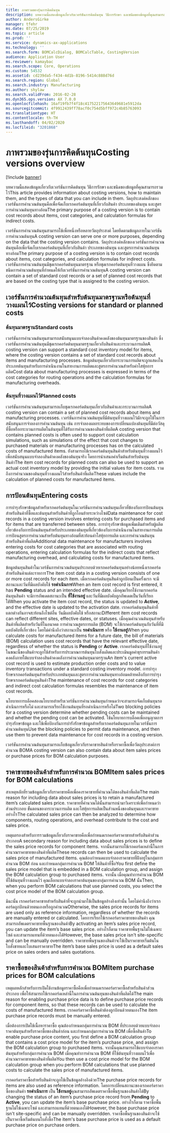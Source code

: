```yaml
---
title: ภาพรวมของรุ่นการคิดต้นทุน
description: บทความนี้แสดงข้อมูลเกี่ยวกับเวอร์ชันการคิดต้นทุน วิธีการรักษา และชนิดของข้อมูลที่คุณสามารถรวมไว้ วัตถุประสงค์หลักของเวอร์ชันการคำนวณต้นทุนคือเพื่อจัดเก็บเรกคอร์ดต้นทุนที่เกี่ยวกับสินค้า ประเภทของต้นทุน และสูตรการคำนวณต้นทุนทางอ้อม
author: AndersGirke
manager: tfehr
ms.date: 07/25/2019
ms.topic: article
ms.prod: ''
ms.service: dynamics-ax-applications
ms.technology: ''
ms.search.form: BOMCalcDialog, BOMCalcTable, CostingVersion
audience: Application User
ms.reviewer: kamaybac
ms.search.scope: Core, Operations
ms.custom: 54532
ms.assetid: cd239da5-f434-4d1b-8196-5414c888d76d
ms.search.region: Global
ms.search.industry: Manufacturing
ms.author: shylaw
ms.search.validFrom: 2016-02-28
ms.dyn365.ops.version: AX 7.0.0
ms.openlocfilehash: 16af19fb7f4f18c417522175643649681e5912da
ms.sourcegitcommit: 4f9912439ff78acf0c754d5bff972c4b85763093
ms.translationtype: HT
ms.contentlocale: th-TH
ms.lasthandoff: 04/02/2020
ms.locfileid: "3201868"
---
```

# <a name="costing-versions-overview"></a><span data-ttu-id="c1896-104">ภาพรวมของรุ่นการคิดต้นทุน</span><span class="sxs-lookup"><span data-stu-id="c1896-104">Costing versions overview</span></span>

[!include [banner](../includes/banner.md)]

<span data-ttu-id="c1896-105">บทความนี้แสดงข้อมูลเกี่ยวกับเวอร์ชันการคิดต้นทุน วิธีการรักษา และชนิดของข้อมูลที่คุณสามารถรวมไว้</span><span class="sxs-lookup"><span data-stu-id="c1896-105">This article provides information about costing versions, how to maintain them, and the types of data that you can include in them.</span></span> <span data-ttu-id="c1896-106">วัตถุประสงค์หลักของเวอร์ชันการคำนวณต้นทุนคือเพื่อจัดเก็บเรกคอร์ดต้นทุนที่เกี่ยวกับสินค้า ประเภทของต้นทุน และสูตรการคำนวณต้นทุนทางอ้อม</span><span class="sxs-lookup"><span data-stu-id="c1896-106">The primary purpose of a costing version is to contain cost records about items, cost categories, and calculation formulas for indirect costs.</span></span>

<span data-ttu-id="c1896-107">เวอร์ชันการคำนวณต้นทุนสามารถใช้เพื่อหนึ่งหรือหลายวัตถุประสงค์ โดยยึดตามข้อมูลภายในเวอร์ชันการคำนวณต้นทุน</span><span class="sxs-lookup"><span data-stu-id="c1896-107">A costing version can serve one or more purposes, depending on the data that the costing version contains.</span></span> <span data-ttu-id="c1896-108">วัตถุประสงค์หลักของเวอร์ชันการคำนวณต้นทุนคือเพื่อจัดเก็บเรกคอร์ดต้นทุนที่เกี่ยวกับสินค้า ประเภทของต้นทุน และสูตรการคำนวณต้นทุนทางอ้อม</span><span class="sxs-lookup"><span data-stu-id="c1896-108">The primary purpose of a costing version is to contain cost records about items, cost categories, and calculation formulas for indirect costs.</span></span> <span data-ttu-id="c1896-109">เวอร์ชันการคำนวณต้นทุนมีชุดเรกคอร์ดต้นทุนมาตรฐาน หรือชุดเรกคอร์ดต้นทุนที่วางแผน ซึ่งยึดตามชนิดการคำนวณต้นทุนที่กำหนดให้กับเวอร์ชันการคำนวณต้นทุน</span><span class="sxs-lookup"><span data-stu-id="c1896-109">A costing version can contain a set of standard cost records or a set of planned cost records that are based on the costing type that is assigned to the costing version.</span></span>

## <a name="costing-versions-for-standard-or-planned-costs"></a><span data-ttu-id="c1896-110">เวอร์ชันการคำนวณต้นทุนสำหรับต้นทุนมาตรฐานหรือต้นทุนที่วางแผนไว้</span><span class="sxs-lookup"><span data-stu-id="c1896-110">Costing versions for standard or planned costs</span></span>
### <a name="standard-costs"></a><span data-ttu-id="c1896-111">ต้นทุนมาตรฐาน</span><span class="sxs-lookup"><span data-stu-id="c1896-111">Standard costs</span></span>

<span data-ttu-id="c1896-112">เวอร์ชันการคำนวณต้นทุนสามารถสนับสนุนแบบจำลองสินค้าคงคลังของต้นทุนมาตรฐานของสินค้า ซึ่งเวอร์ชันการคำนวณต้นทุนมีชุดเรกคอร์ดต้นทุนมาตรฐานเกี่ยวกับสินค้าและกระบวนการผลิต</span><span class="sxs-lookup"><span data-stu-id="c1896-112">A costing version can support a standard cost inventory model for items, where the costing version contains a set of standard cost records about items and manufacturing processes.</span></span> <span data-ttu-id="c1896-113">ข้อมูลต้นทุนเกี่ยวกับกระบวนการผลิตจะถูกแสดงในประเภทต้นทุนสำหรับการดำเนินงานในสายงานการผลิตและสูตรการคำนวณสำหรับค่าโสหุ้ยการผลิต</span><span class="sxs-lookup"><span data-stu-id="c1896-113">Cost data about manufacturing processes is expressed in terms of the cost categories for routing operations and the calculation formulas for manufacturing overheads.</span></span>

### <a name="planned-costs"></a><span data-ttu-id="c1896-114">ต้นทุนที่วางแผนไว้</span><span class="sxs-lookup"><span data-stu-id="c1896-114">Planned costs</span></span>

<span data-ttu-id="c1896-115">เวอร์ชันการคำนวณต้นทุนสามารถเก็บชุดเรกคอร์ดต้นทุนเกี่ยวกับสินค้าและกระบวนการผลิต</span><span class="sxs-lookup"><span data-stu-id="c1896-115">A costing version can contain a set of planned cost records about items and manufacturing processes.</span></span> <span data-ttu-id="c1896-116">เวอร์ชันการคำนวณต้นทุนที่มีต้นทุนที่วางแผนไว้มักจะถูกใช้ในการสนับสนุนการจำลองการคำนวณต้นทุน เช่น การจำลองผลกระทบของการเปลี่ยนแปลงต้นทุนที่มีต่อวัสดุที่ซื้อหรือกระบวนการผลิตในต้นทุนที่ได้รับการคำนวณของสินค้าที่ผลิต</span><span class="sxs-lookup"><span data-stu-id="c1896-116">A costing version that contains planned costs is often used to support cost calculation simulations, such as simulations of the effect that cost changes to purchased materials or manufacturing processes has on the calculated costs of manufactured items.</span></span> <span data-ttu-id="c1896-117">ยังสามารถใช้เรกคอร์ดต้นทุนสินค้าสำหรับต้นทุนที่วางแผนไว้เพื่อสนับสนุนแบบจำลองสินค้าคงคลังของต้นทุนจริง โดยการนำเสนอค่าเริ่มต้นสำหรับต้นทุนสินค้า</span><span class="sxs-lookup"><span data-stu-id="c1896-117">The item cost records for planned costs can also be used to support an actual cost inventory model by providing the initial values for item costs.</span></span> <span data-ttu-id="c1896-118">รวมถึงการคำนวณของต้นทุนที่วางแผนไว้สำหรับสินค้าที่ผลิต</span><span class="sxs-lookup"><span data-stu-id="c1896-118">These values include the calculation of planned costs for manufactured items.</span></span>

## <a name="entering-costs"></a><span data-ttu-id="c1896-119">การป้อนต้นทุน</span><span class="sxs-lookup"><span data-stu-id="c1896-119">Entering costs</span></span>
<span data-ttu-id="c1896-120">การบำรุงรักษาข้อมูลสำหรับเรกคอร์ดต้นทุนในเวอร์ชันการคำนวณต้นทุนเกี่ยวที่ข้องกับการป้อนต้นทุนสำหรับสินค้าที่ซื้อและต้นทุนสำหรับสินค้าที่ถูกโอนย้ายระหว่างไซต์</span><span class="sxs-lookup"><span data-stu-id="c1896-120">Data maintenance for cost records in a costing version involves entering costs for purchased items and for items that are transferred between sites.</span></span> <span data-ttu-id="c1896-121">การบำรุงรักษาข้อมูลเพิ่มเติมสำหรับผู้ผลิตเกี่ยวข้องกับการป้อนต้นทุนสำหรับประเภทของต้นทุนที่เกี่ยวข้องกับการดำเนินงานในสายงานการผลิต การป้อนสูตรการคำนวณสำหรับต้นทุนทางอ้อมที่สะท้อนค่าโสหุ้ยการผลิต และการคำนวณต้นทุนสำหรับสินค้าที่ผลิต</span><span class="sxs-lookup"><span data-stu-id="c1896-121">Additional data maintenance for manufacturers involves entering costs for cost categories that are associated with routing operations, entering calculation formulas for the indirect costs that reflect manufacturing overhead, and calculating costs for manufactured items.</span></span> 

<span data-ttu-id="c1896-122">ข้อมูลต้นทุนสินค้าในเวอร์ชันการคำนวณต้นทุนประกอบด้วยเรกคอร์ดต้นทุนอย่างน้อยหนึ่งเรกคอร์ดสำหรับสินค้าแต่ละรายการ</span><span class="sxs-lookup"><span data-stu-id="c1896-122">The item cost data in a costing version consists of one or more cost records for each item.</span></span> <span data-ttu-id="c1896-123">เมื่อเรกคอร์ดต้นทุนสินค้าถูกป้อนเป็นครั้งแรก จะมีสถานะและวันที่มีผลบังคับใช้ **รอดำเนินการ**</span><span class="sxs-lookup"><span data-stu-id="c1896-123">When an item cost record is first entered, it has **Pending** status and an intended effective date.</span></span> <span data-ttu-id="c1896-124">เมื่อคุณเรียกใช้งานเรกคอร์ดต้นทุนสินค้า จะมีการอัพเดตสถานะเป็น **ที่ใช้งานอยู่** และวันที่มีผลบังคับถูกอัพเดตเป็นวันที่เรียกใช้</span><span class="sxs-lookup"><span data-stu-id="c1896-124">When you activate the item cost record, the status is updated to **Active**, and the effective date is updated to the activation date.</span></span> <span data-ttu-id="c1896-125">เรกคอร์ดต้นทุนสินค้าที่แตกต่างกันอาจสะท้อนถึงไซต์อื่น วันมีผลบังคับใช้ หรือสถานะ</span><span class="sxs-lookup"><span data-stu-id="c1896-125">Different item cost records can reflect different sites, effective dates, or statuses.</span></span> <span data-ttu-id="c1896-126">เมื่อคุณคำนวณต้นทุนสำหรับสินค้าที่ผลิตสำหรับวันที่ในอนาคต การคำนวณสูตรการผลิต (BOM) จะใช้เรกคอร์ดต้นทุนกับวันที่ที่มีผลบังคับที่เกี่ยวข้อง โดยไม่คำนึงถึงว่าสถานะเป็น **รอดำเนินการ** หรือ **ใช้งานอยู่**</span><span class="sxs-lookup"><span data-stu-id="c1896-126">When you calculate costs for manufactured items for a future date, the bill of materials (BOM) calculation uses cost records that have the relevant effective date, regardless of whether the status is **Pending** or **Active**.</span></span> <span data-ttu-id="c1896-127">เรกคอร์ดต้นทุนที่ใช้งานอยู่ในขณะนี้ของสินค้าจะถูกใช้สำหรับการประมาณการต้นทุนใบสั่งผลิตและประเมินมูลค่าธุรกรรมสินค้าคงคลังภายใต้แบบจำลองสินค้าคงคลังการคำนวณต้นทุนมาตรฐาน</span><span class="sxs-lookup"><span data-stu-id="c1896-127">An item's current active cost record is used to estimate production order costs and to value inventory transactions under a standard costing inventory model.</span></span> <span data-ttu-id="c1896-128">การบำรุงรักษาเรกคอร์ดต้นทุนสำหรับประเภทต้นทุนและสูตรการคำนวณต้นทุนทางอ้อมคล้ายคลึงกับการบำรุงรักษาเรกคอร์ดต้นทุนสินค้า</span><span class="sxs-lookup"><span data-stu-id="c1896-128">The maintenance of cost records for cost categories and indirect cost calculation formulas resembles the maintenance of item cost records.</span></span> 

<span data-ttu-id="c1896-129">นโยบายการบล็อคสองนโยบายสำหรับเวอร์ชันการคำนวณต้นทุนกำหนดว่าจะสามารถจัดเก็บต้นทุนรอดำเนินการหรือไม่ และสามารถเรียกใช้งานต้นทุนที่รอดำเนินการหรือไม่</span><span class="sxs-lookup"><span data-stu-id="c1896-129">Two blocking policies for a costing version determine whether pending costs can be maintained and whether the pending cost can be activated.</span></span> <span data-ttu-id="c1896-130">ใช้นโยบายการบล็อคเพื่ออนุญาตการบำรุงรักษาข้อมูล และใช้เพื่อป้องกันการบำรังรักษาข้อมูลสำหรับเรกคอร์ดต้นทุนภายในเวอร์ชันการคำนวณต้นทุน</span><span class="sxs-lookup"><span data-stu-id="c1896-130">Use the blocking policies to permit data maintenance, and then use them to prevent data maintenance for cost records in a costing version.</span></span> 

<span data-ttu-id="c1896-131">เวอร์ชันการคำนวณต้นทุนสามารถเก็บข้อมูลเกี่ยวกับราคาขายสินค้าหรือราคาซื้อเพื่อวัตถุประสงค์การคำนวณ BOM</span><span class="sxs-lookup"><span data-stu-id="c1896-131">A costing version can also contain data about item sales prices or purchase prices for BOM calculation purposes.</span></span>

## <a name="item-sales-prices-for-bom-calculations"></a><span data-ttu-id="c1896-132">ราคาขายของสินค้าสำหรับการคำนวณ BOM</span><span class="sxs-lookup"><span data-stu-id="c1896-132">Item sales prices for BOM calculations</span></span>
<span data-ttu-id="c1896-133">สาเหตุหลักที่รวมข้อมูลเกี่ยวกับราคาขายคือเพื่อคงราคาขายที่คำนวณได้ของสินค้าที่ผลิต</span><span class="sxs-lookup"><span data-stu-id="c1896-133">The main reason for including data about sales prices is to retain a manufactured item’s calculated sales price.</span></span> <span data-ttu-id="c1896-134">ราคาขายที่คำนวณได้นั้นสามารถนำมาวิเคราะห์เพื่อกำหนดว่า ส่วนประกอบ ขั้นตอนของกระบวนการผลิต และโสหุ้ยการผลิตเป็นส่วนหนึ่งของต้นทุนและราคาขายอย่างไร</span><span class="sxs-lookup"><span data-stu-id="c1896-134">The calculated sales price can then be analyzed to determine how components, routing operations, and overhead contribute to the cost and sales price.</span></span> 

<span data-ttu-id="c1896-135">เหตุผลรองสำหรับการรวมข้อมูลเกี่ยวกับราคาขายคือเพื่อกำหนดเรกคอร์ดราคาขายสำหรับสินค้าส่วนประกอบ</span><span class="sxs-lookup"><span data-stu-id="c1896-135">A secondary reason for including data about sales prices is to define the sales price records for component items.</span></span> <span data-ttu-id="c1896-136">จากนั้นสามารถใช้เรกคอร์ดเหล่านี้ในการคำนวณราคาขายของสินค้าที่ผลิต</span><span class="sxs-lookup"><span data-stu-id="c1896-136">These records can then be used to calculate the sales price of manufactured items.</span></span> <span data-ttu-id="c1896-137">คุณต้องกำหนดแบบจำลองราคาขายที่ฝังอยู่ในกลุ่มการคำนวณ BOM ก่อน และกำหนดกลุ่มการคำนวณ BOM ให้สินค้าที่ซื้อ</span><span class="sxs-lookup"><span data-stu-id="c1896-137">You first define the sales price model that is embedded in a BOM calculation group, and assign the BOM calculation group to purchased items.</span></span> <span data-ttu-id="c1896-138">จากนั้น เมื่อคุณทำการคำนวณ BOM ที่ใช้ต้นทุนที่วางแผนไว้ คุณเลือกแบบจำลองราคาต้นทุนของกลุ่มการคำนวณ BOM นั้น</span><span class="sxs-lookup"><span data-stu-id="c1896-138">Then, when you perform BOM calculations that use planned costs, you select the cost price model of the BOM calculation group.</span></span> 

<span data-ttu-id="c1896-139">มิฉะนั้น เรกคอร์ดราคาขายสำหรับสินค้าที่จะถูกนำมาใช้เป็นข้อมูลอ้างอิงเท่านั้น โดยไม่คำนึงถึงว่าเรกคอร์ดถูกป้อนด้วยตนเองหรือถูกคำนวณ</span><span class="sxs-lookup"><span data-stu-id="c1896-139">Otherwise, the sales price records for items are used only as reference information, regardless of whether the records are manually entered or calculated.</span></span> <span data-ttu-id="c1896-140">โดยการเรียกใช้เรกคอร์ดราคาขายของสินค้า คุณสามารถอัพเดตราคาขายพื้นฐานของสินค้า</span><span class="sxs-lookup"><span data-stu-id="c1896-140">By activating an item’s sales price record, you can update the item’s base sales price.</span></span> <span data-ttu-id="c1896-141">อย่างไรก็ตาม ราคาขายพื้นฐานไม่ใช่เฉพาะไซต์ และสามารถแทนที่ด้วยตนเองได้</span><span class="sxs-lookup"><span data-stu-id="c1896-141">However, the base sales price isn't site-specific and can be manually overridden.</span></span> <span data-ttu-id="c1896-142">ราคาขายพื้นฐานของสินค้าจะใช้เป็นราคาขายเริ่มต้นในใบสั่งขายและใบเสนอราคาขาย</span><span class="sxs-lookup"><span data-stu-id="c1896-142">The item’s base sales price is used as a default sales price on sales orders and sales quotations.</span></span>

## <a name="item-purchase-prices-for-bom-calculations"></a><span data-ttu-id="c1896-143">ราคาซื้อของสินค้าสำหรับการคำนวณ BOM</span><span class="sxs-lookup"><span data-stu-id="c1896-143">Item purchase prices for BOM calculations</span></span>
<span data-ttu-id="c1896-144">เหตุผลหลักสำหรับการเปิดใช้งานข้อมูลราคาซื้อคือเพื่อกำหนดเรกคอร์ดราคาซื้อสำหรับสินค้าส่วนประกอบ เพื่อให้สามารถใช้เรกคอร์ดเหล่านี้ในการคำนวณต้นทุนของสินค้าที่ผลิตได้</span><span class="sxs-lookup"><span data-stu-id="c1896-144">The main reason for enabling purchase price data is to define purchase price records for component items, so that these records can be used to calculate the costs of manufactured items.</span></span> <span data-ttu-id="c1896-145">เรกคอร์ดราคาซื้อสินค้าต้องถูกป้อนด้วยตนเอง</span><span class="sxs-lookup"><span data-stu-id="c1896-145">The item purchase price records must be manually entered.</span></span> 

<span data-ttu-id="c1896-146">เมื่อต้องการเปิดใช้เนื้อหาราคาซื้อ คุณต้องกำหนดกลุ่มการคำนวณ BOM ที่ประกอบด้วยแบบจำลองราคาต้นทุนสำหรับราคาซื้อของสินค้าก่อน และกำหนดกลุ่มการคำนวณ BOM เพื่อซื้อสินค้า</span><span class="sxs-lookup"><span data-stu-id="c1896-146">To enable purchase price content, you first define a BOM calculation group that contains a cost price model for the item’s purchase price, and assign the BOM calculation group to purchased items.</span></span> <span data-ttu-id="c1896-147">จากนั้นคุณสามารถใช้แบบจำลองราคาต้นทุนสำหรับกลุ่มการคำนวณ BOM เมื่อคุณทำการคำนวณ BOM ที่ใช้ต้นทุนที่วางแผนไว้เพื่อคำนวณราคาขายของสินค้าที่ผลิต</span><span class="sxs-lookup"><span data-stu-id="c1896-147">You then use a cost price model for the BOM calculation group when you perform BOM calculations that use planned costs to calculate the sales price of manufactured items.</span></span> 

<span data-ttu-id="c1896-148">เรกคอร์ดราคาซื้อสำหรับสินค้าจะถูกใช้เป็นข้อมูลอ้างอิงด้วย</span><span class="sxs-lookup"><span data-stu-id="c1896-148">The purchase price records for items are also used as reference information.</span></span> <span data-ttu-id="c1896-149">โดยการเปลี่ยนสถานะของเรกคอร์ดราคาซื้อของสินค้า **รอดำเนินการ** เป็น **ใช้งานอยู่**คุณสามารถอัพเดตราคาซื้อพื้นฐานของสินค้าได้</span><span class="sxs-lookup"><span data-stu-id="c1896-149">By changing the status of an item’s purchase price record from **Pending** to **Active**, you can update the item’s base purchase price.</span></span> <span data-ttu-id="c1896-150">อย่างไรก็ตาม ราคาซื้อพื้นฐานไม่ใช่เฉพาะไซต์ และสามารถแทนที่ด้วยตนเองได้</span><span class="sxs-lookup"><span data-stu-id="c1896-150">However, the base purchase price isn't site-specific and can be manually overridden.</span></span> <span data-ttu-id="c1896-151">ราคาซื้อพื้นฐานของสินค้าจะใช้เป็นราคาซื้อเริ่มต้นบนใบสั่งซื้อ</span><span class="sxs-lookup"><span data-stu-id="c1896-151">The item's base purchase price is used as a default purchase price on purchase orders.</span></span>



